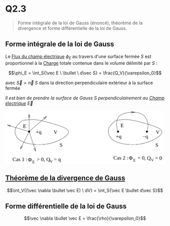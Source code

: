 # Q2.3

> Forme intégrale de la loi de Gauss (énoncé), théorème de la divergence et forme différentielle de la loi de Gauss.

## Forme intégrale de la loi de Gauss

Le [Flux du champ électrique](../Notion/Flux%20du%20champ%20électrique.md) $\phi_E$ au travers d'une surface fermée $S$ est proportionnel à la [Charge](../Notion/Charge.md) totale contenue dans le volume délimité par $S$ : 

$$\phi_E = \int_S{\vec E \ \bullet \ d\vec S} = \frac{Q_V}{\varepsilon_0}$$

avec $\vec S = \vec n \ S$ dans la direction perpendiculaire extérieur à la surface fermée 

*Il est bien de prendre la surface de Gauss $S$ perpendiculairement au [Champ électrique](../Notion/Champ%20électrique.md) $\vec E$*

![](../Notion/attachments/Pasted%20image%2020230712150603.png)

## [Théorème de la divergence de Gauss](../Notion/Théorème%20de%20la%20divergence%20de%20Gauss.md)

$$\int_V{(\vec \nabla \bullet \vec E) \ dV} = \int_S{\vec E \bullet d\vec S}$$

## Forme différentielle de la loi de Gauss

$$\vec \nabla \bullet \vec E = \frac{\rho}{\varepsilon_0}$$